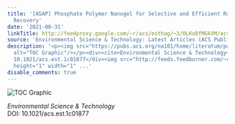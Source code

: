 ```yaml
---
title: '[ASAP] Phosphate Polymer Nanogel for Selective and Efficient Rare Earth Element
  Recovery'
date: '2021-08-31'
linkTitle: http://feedproxy.google.com/~r/acs/esthag/~3/OLKo8fMGkVM/acs.est.1c01877
source: 'Environmental Science & Technology: Latest Articles (ACS Publications)'
description: '<p><img src="https://pubs.acs.org/na101/home/literatum/publisher/achs/journals/content/esthag/0/esthag.ahead-of-print/acs.est.1c01877/20210831/images/medium/es1c01877_0008.gif"
  alt="TOC Graphic"/></p><div><cite>Environmental Science & Technology</cite></div><div>DOI:
  10.1021/acs.est.1c01877</div><img src="http://feeds.feedburner.com/~r/acs/esthag/~4/OLKo8fMGkVM"
  height="1" width="1" ...'
disable_comments: true
---
```

<p><img src="https://pubs.acs.org/na101/home/literatum/publisher/achs/journals/content/esthag/0/esthag.ahead-of-print/acs.est.1c01877/20210831/images/medium/es1c01877_0008.gif" alt="TOC Graphic"/></p><div><cite>Environmental Science & Technology</cite></div><div>DOI: 10.1021/acs.est.1c01877</div><img src="http://feeds.feedburner.com/~r/acs/esthag/~4/OLKo8fMGkVM" height="1" width="1" ...